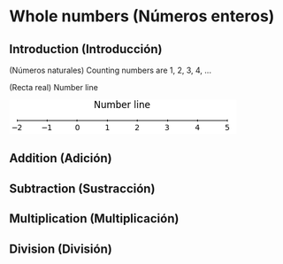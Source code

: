 
#   Whole numbers (Números enteros)

## Introduction (Introducción)

(Números naturales)
Counting numbers are 1, 2, 3, 4, ...

(Recta real)
Number line

![image_number_line](img/Ch01_Number_line.png)

## Addition (Adición)

## Subtraction (Sustracción)

## Multiplication (Multiplicación)

## Division (División)

